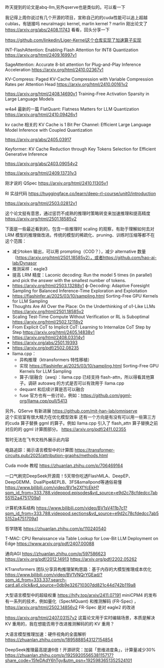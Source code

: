 昨天提到的论文是abq-llm,另外qserve也是类似的。可以看一下

我记得上周你说过有几个开源的项目，宣称自己的的cuda性能可以追上超越cublas，有链接吗
neuralmagic kernel, marlin kernel ?
marlin 刚出论文了 https://arxiv.org/abs/2408.11743 看看，回头分享一下

https://github.com/linkedin/Liger-Kernel这个仓库实现了加速算子实现

INT-FlashAttention: Enabling Flash Attention for INT8 Quantization
https://arxiv.org/html/2409.16997v1

SageAttention: Accurate 8-bit attention for Plug-and-Play Inference Acceleration
https://arxiv.org/html/2410.02367v1

KV-Compress: Paged KV-Cache Compression with Variable Compression Rates per Attention Head
https://arxiv.org/html/2410.00161v2

https://arxiv.org/html/2408.14690v1  Training-Free Activation Sparsity in Large Language Models

w4a4 最新的一篇
FlatQuant: Flatness Matters for LLM Quantization
 https://arxiv.org/html/2410.09426v1  

kv cache 相关的
KV Cache is 1 Bit Per Channel: Efficient Large Language Model Inference with Coupled Quantization

 https://arxiv.org/abs/2405.03917

Keyformer: KV Cache Reduction through Key Tokens Selection for Efficient Generative Inference

  https://arxiv.org/abs/2403.09054v2 

 https://arxiv.org/html/2409.13731v3

刚才说的 QSpec https://arxiv.org/html/2410.11305v1  

Rl 实战代码
https://huggingface.co/learn/deep-rl-course/unit0/introduction

 https://arxiv.org/html/2503.02812v1  

这个论文挺有意思，通过惩罚不成熟的推理时策略转变来加速推理和提高精度 https://arxiv.org/html/2501.18585v2 

下面是一些最近看到的，包含一些推理时 scaling 的观察，有助于理解如何去对 LRM 模型的推理做改进。传统的模型的稀疏化、pruning、训练时压缩等都不在这个范围：

- 减少token 输出，可以用 prompting（COD？），减少 alternative 数量（https://arxiv.org/html/2501.18585v2），或者https://github.com/hao-ai-lab/Dynasor 
- 推测采样：eagle3
- 提高 LRM 精度：Laconic decoding: Run the model 5 times (in parallel) and pick the answer with the smallest number of tokens.
- https://arxiv.org/html/2503.13288v1 ϕ-Decoding: Adaptive Foresight Sampling for Balanced Inference-Time Exploration and Exploitation
- https://flashinfer.ai/2025/03/10/sampling.html Sorting-Free GPU Kernels for LLM Sampling
- Thoughts Are All Over the Place: On the Underthinking of o1-Like LLMs https://arxiv.org/html/2501.18585v2
- Scaling Test-Time Compute Without Verification or RL is Suboptimal https://arxiv.org/html/2502.12118v2
- From Explicit CoT to Implicit CoT: Learning to Internalize CoT Step by Step https://arxiv.org/html/2405.14838v1
- https://arxiv.org/html/2408.03314v1 
- https://arxiv.org/abs/2501.19393
- https://arxiv.org/pdf/2502.08235 
- llama.cpp：
  - 异构推理（ktransformers 特性移植）
  - 实现 https://flashinfer.ai/2025/03/10/sampling.html Sorting-Free GPU Kernels for LLM Sampling
  - 算子/层融合（awq）：llama.cpp 已经支持 flash-attn，所以得看其他算子。调研 autoawq 的方式是否可以有效用于 llama.cpp
  - dequant 和后续计算是否可以融合
  - fuse 官方也有一些讨论，例如：https://github.com/ggml-org/llama.cpp/pull/5413

另外，QServe 有新进展 https://github.com/mit-han-lab/omniserve  
这个实验室有很大精力在优化模型效率
还有一个方向是有没有可以用一些第三方的cuda 算子替换 ggml 的算子。例如 llama.cpp 引入了 flash_attn 算子替换之前对应的的 ggml 计算图部分。
https://arxiv.org/pdf/2411.02355

暂时无法在飞书文档外展示此内容

电路追踪：揭示语言模型中的计算图
https://transformer-circuits.pub/2025/attribution-graphs/methods.html

Cuda mode 教程
https://zhuanlan.zhihu.com/p/706469164

一口气刷完DeepSeek开源周！5天带你吃透FlashMLA、DeepEP、DeepGEMM、DualPipe&EPLB、3FS&smallpond等通俗易懂
https://www.bilibili.com/video/BV1e2XfYcEkH?spm_id_from=333.788.videopod.episodes&vd_source=e9d2c78cfdedcc7ab55152a4751709a1

计算机体系结构
https://www.bilibili.com/video/BV1sV411b7c1?spm_id_from=333.788.videopod.sections&vd_source=e9d2c78cfdedcc7ab55152a4751709a1

哲学随笔
https://zhuanlan.zhihu.com/p/110240540

T-MAC: CPU Renaissance via Table Lookup for Low-Bit LLM Deployment on Edge
https://www.arxiv.org/pdf/2407.00088

通向AGI
https://zhuanlan.zhihu.com/p/597586623
https://arxiv.org/pdf/2012.14913
https://arxiv.org/pdf/2202.05262

KTransformers 团队分享异构推理架构思路：基于内存的大模型推理成本优化
https://www.bilibili.com/video/BV1VNQrYGEad/?spm_id_from=333.337.search-card.all.click&vd_source=0db9e326710307dd821c44d742b119a8


大型语言模型中的超级权重
https://hjfy.top/arxiv/2411.07191
miniCPM4 的发布有一系列的技术，例如量化（SpecMQuant) 和推测解码 (FR-Spec) ，https://arxiv.org/html/2502.14856v2  FR-Spec 是对 eagle2 的改进  


https://arxiv.org/html/2407.03157v2  这篇论文用于实时编辑场景，本质是解决 KV 重用的，我在想能否用于改进推测解码的的 KV 重用？  

大语言模型推理加速：硬件视角的全面解析
https://zhuanlan.zhihu.com/p/1895888543127154854

DeepSeek推理最高提速6倍！开源研究：加装「思维进度条」，计算量减少30%
https://zhuanlan.zhihu.com/p/1925920556538115717?share_code=15feDAdY6hTgy&utm_psn=1925983651352524101